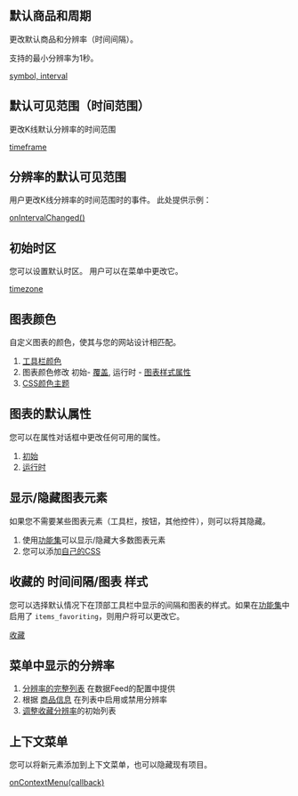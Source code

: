 ## 默认商品和周期

更改默认商品和分辨率（时间间隔）。

支持的最小分辨率为1秒。

[symbol, interval](Widget-Constructor.md#symbol-interval)

## 默认可见范围（时间范围）

更改K线默认分辨率的时间范围

[timeframe](Widget-Constructor.md#timeframe)

## 分辨率的默认可见范围

用户更改K线分辨率的时间范围时的事件。 此处提供示例：

[onIntervalChanged()](Chart-Methods.md#onintervalchanged)

## 初始时区

您可以设置默认时区。 用户可以在菜单中更改它。

[timezone](Widget-Constructor.md#timezone)

## 图表颜色

自定义图表的颜色，使其与您的网站设计相匹配。

1. [工具栏颜色](Toolbars.md)
1. 图表颜色修改 初始- [覆盖](Widget-Constructor.md#overrides), 运行时 - [图表样式属性](Chart-Style-Properties.md)
1. [CSS颜色主题](CSS-Color-Themes.md)

## 图表的默认属性

您可以在属性对话框中更改任何可用的属性。

1. [初始](Widget-Constructor.md#overrides)
1. [运行时](Widget-Methods.md#applyoverridesoverrides)

## 显示/隐藏图表元素

如果您不需要某些图表元素（工具栏，按钮，其他控件），则可以将其隐藏。

1. 使用[功能集](Featuresets.md)可以显示/隐藏大多数图表元素
1. 您可以添加[自己的CSS](Widget-Constructor.md#custom_css_url)

## 收藏的 时间间隔/图表 样式

您可以选择默认情况下在顶部工具栏中显示的间隔和图表的样式。如果在[功能集](Featuresets.md)中启用了 `items_favoriting`，则用户将可以更改它。

[收藏](Widget-Constructor.md#favorites)

## 菜单中显示的分辨率

1. [分辨率的完整列表](JS-Api.md) 在数据Feed的配置中提供
1. 根据 [商品信息](Symbology.md) 在列表中启用或禁用分辨率
1. [调整收藏分辨率](Widget-Constructor.md#favorites)的初始列表

## 上下文菜单

您可以将新元素添加到上下文菜单，也可以隐藏现有项目。

[onContextMenu(callback)](Widget-Methods.md#oncontextmenucallback)
